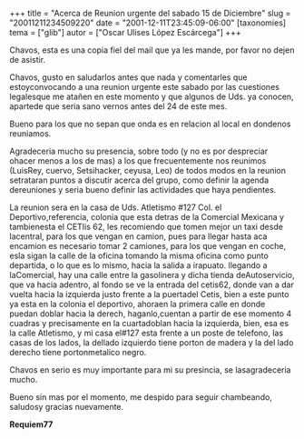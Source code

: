 +++
title = "Acerca de Reunion urgente del sabado 15 de Diciembre"
slug = "20011211234509220"
date = "2001-12-11T23:45:09-06:00"
[taxonomies]
tema = ["glib"]
autor = ["Oscar Ulises López Escárcega"]
+++

Chavos, esta es una copia fiel del mail que ya les mande, por favor no
dejen de asistir.

<!-- more -->
Chavos, gusto en saludarlos antes que nada y comentarles que
estoyconvocando a una reunion urgente este sabado por las cuestiones
legalesque me atañen en este momento y que algunos de Uds. ya conocen,
apartede que seria sano vernos antes del 24 de este mes.

Bueno para los que no sepan que onda es en relacion al local en dondenos
reuniamos.

Agradeceria mucho su presencia, sobre todo (y no es por despreciar
ohacer menos a los de mas) a los que frecuentemente nos reunimos
(LuisRey, cuervo, Setsihacker, ceyusa, Leo) de todos modos en la reunion
setrataran puntos a discutir acerca del grupo, como definir la agenda
dereuniones y seria bueno definir las actividades que haya pendientes.

La reunion sera en la casa de Uds. Atletismo #127 Col. el
Deportivo,referencia, colonia que esta detras de la Comercial Mexicana y
tambienesta el CETIis 62, les recomiendo que tomen mejor un taxi desde
lacentral, para los que vengan en camion, pues para llegar hasta aca
encamion es necesario tomar 2 camiones, para los que vengan en coche,
esla sigan la calle de la oficina tomando la misma oficina como punto
departida, o lo que es lo mismo, hacia la salida a irapuato. llegando a
laComercial, hay una calle entre la gasolinera y dicha tienda
deAutoservicio, que va hacia adentro, al fondo se ve la entrada del
cetis62, donde van a dar vuelta hacia la izquierda justo frente a la
puertadel Cetis, bien a este punto ya esta en la colonia el deportivo,
ahoraen la primera calle en donde puedan doblar hacia la derech,
haganlo,cuentan a partir de ese momento 4 cuadras y precisamente en la
cuartadoblan hacia la izquierda, bien, esa es la calle Atletismo, y mi
casa el#127 esta frente a un poste de telefono, las casas de los lados,
la dellado izquierdo tiene porton de madera y la del lado derecho tiene
portonmetalico negro.

Chavos en serio es muy importante para mi su presincia, se
lasagradeceria mucho.

Bueno sin mas por el momento, me despido para seguir chambeando,
saludosy gracias nuevamente.

**Requiem77**
